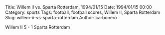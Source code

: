 Title: Willem II vs. Sparta Rotterdam, 1994/01/15
Date: 1994/01/15 00:00
Category: sports
Tags: football, football scores, Willem II, Sparta Rotterdam
Slug: willem-ii-vs-sparta-rotterdam
Author: carbonero


Willem II 5 - 1 Sparta Rotterdam
